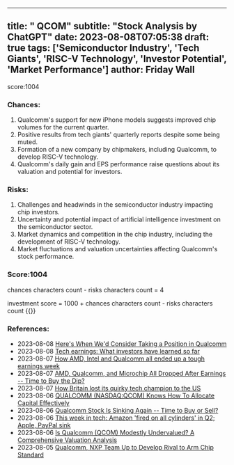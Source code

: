 
---
title: " QCOM"
subtitle: "Stock Analysis by ChatGPT"
date: 2023-08-08T07:05:38
draft: true
tags: ['Semiconductor Industry', 'Tech Giants', 'RISC-V Technology', 'Investor Potential', 'Market Performance']
author: Friday Wall
---

score:1004
### Chances:
1. Qualcomm's support for new iPhone models suggests improved chip volumes for the current quarter.
2. Positive results from tech giants' quarterly reports despite some being muted.
3. Formation of a new company by chipmakers, including Qualcomm, to develop RISC-V technology.
4. Qualcomm's daily gain and EPS performance raise questions about its valuation and potential for investors.
### Risks:
1. Challenges and headwinds in the semiconductor industry impacting chip investors.
2. Uncertainty and potential impact of artificial intelligence investment on the semiconductor sector.
3. Market dynamics and competition in the chip industry, including the development of RISC-V technology.
4. Market fluctuations and valuation uncertainties affecting Qualcomm's stock performance.
### Score:1004
chances characters count - risks characters count = 4

investment score = 1000 + chances characters count - risks characters count
{{<tradingview symbol="NASDAQ:QCOM">}}
### References:
- 2023-08-08 [Here's When We'd Consider Taking a Position in Qualcomm](https://finance.yahoo.com/m/3deb4dd3-9d13-31fd-867a-f7c96ed1b6da/here%27s-when-we%27d-consider.html?.tsrc=rss)
- 2023-08-08 [Tech earnings: What investors have learned so far](https://finance.yahoo.com/video/tech-earnings-investors-learned-far-165327271.html?.tsrc=rss)
- 2023-08-07 [How AMD, Intel and Qualcomm all ended up a tough earnings week](https://finance.yahoo.com/m/3bc8e0b6-f53c-37ac-b4dd-9962a7661ebc/how-amd%2C-intel-and-qualcomm.html?.tsrc=rss)
- 2023-08-07 [AMD, Qualcomm, and Microchip All Dropped After Earnings -- Time to Buy the Dip?](https://finance.yahoo.com/m/c7233557-4a79-3d18-8283-85acb99be724/amd%2C-qualcomm%2C-and-microchip.html?.tsrc=rss)
- 2023-08-07 [How Britain lost its quirky tech champion to the US](https://www.telegraph.co.uk/business/2023/08/07/how-britain-lost-its-quirky-chip-champion-to-the-us/?.tsrc=rss)
- 2023-08-06 [QUALCOMM (NASDAQ:QCOM) Knows How To Allocate Capital Effectively](https://finance.yahoo.com/news/qualcomm-nasdaq-qcom-knows-allocate-130024434.html?.tsrc=rss)
- 2023-08-06 [Qualcomm Stock Is Sinking Again -- Time to Buy or Sell?](https://finance.yahoo.com/m/edc8ef01-6444-36c6-80fd-6ca9df48ab2f/qualcomm-stock-is-sinking.html?.tsrc=rss)
- 2023-08-06 [This week in tech: Amazon 'fired on all cylinders' in Q2; Apple, PayPal sink](https://finance.yahoo.com/news/week-tech-amazon-fired-cylinders-035455115.html?.tsrc=rss)
- 2023-08-06 [Is Qualcomm (QCOM) Modestly Undervalued? A Comprehensive Valuation Analysis](https://finance.yahoo.com/news/qualcomm-qcom-modestly-undervalued-comprehensive-233744992.html?.tsrc=rss)
- 2023-08-05 [Qualcomm, NXP Team Up to Develop Rival to Arm Chip Standard](https://finance.yahoo.com/news/qualcomm-nxp-others-team-develop-103403739.html?.tsrc=rss)


                